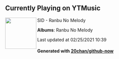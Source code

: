 ## Currently Playing on YTMusic

[<img align="left" width="100" src="https://lh3.googleusercontent.com/wC1CDQdu2VqYTN61f8GJGAypS7Yu9boujMGka0fkOrVe8J6FAbMIc_gt3BE3I4HsHYR-rAoxPjW-Iw">](https://music.youtube.com/watch?v=7hKR_ChJZFw)

SID - Ranbu No Melody

**Albums**: Ranbu No Melody

Last updated at 02/25/2021 10:39

#### Generated with [20chan/github-now](https://github.com/20chan/github-now)


<!--
**20chan/20chan** is a ✨ _special_ ✨ repository because its `README.md` (this file) appears on your GitHub profile.

Here are some ideas to get you started:

- 🔭 I’m currently working on ...
- 🌱 I’m currently learning ...
- 👯 I’m looking to collaborate on ...
- 🤔 I’m looking for help with ...
- 💬 Ask me about ...
- 📫 How to reach me: ...
- 😄 Pronouns: ...
- ⚡ Fun fact: ...
-->
